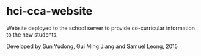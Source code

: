 hci-cca-website
===============
Website deployed to the school server to provide co-curricular information to the new students.

Developed by Sun Yudong, Gui Ming Jiang and Samuel Leong, 2015
